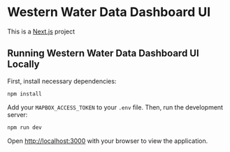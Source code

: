 # Western Water Data Dashboard UI

This is a [Next.js](https://nextjs.org) project

## Running Western Water Data Dashboard UI Locally

First, install necessary dependencies:

```bash
npm install
```

Add your `MAPBOX_ACCESS_TOKEN` to your `.env` file.
Then, run the development server:

```bash
npm run dev
```

Open [http://localhost:3000](http://localhost:3000) with your browser to view the application.
